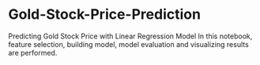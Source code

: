 # Gold-Stock-Price-Prediction
Predicting Gold Stock Price with Linear Regression Model
In this notebook, feature selection, building model, model evaluation and visualizing results are performed.
